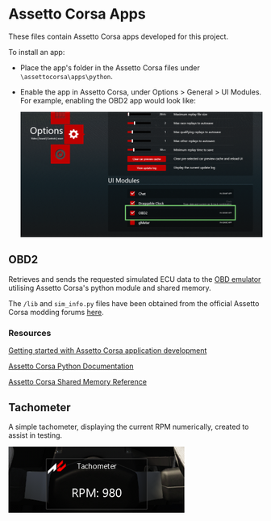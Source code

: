 # Assetto Corsa Apps 
These files contain Assetto Corsa apps developed for this project.

To install an app:
- Place the app's folder in the Assetto Corsa files under `\assettocorsa\apps\python`.
- Enable the app in Assetto Corsa, under Options > General > UI Modules. For
  example, enabling the OBD2 app would look like:

  ![Assetto Corsa OBD2 App Location](/doc/img/assetto_corsa_obd2.png)


## OBD2
Retrieves and sends the requested simulated ECU data to the [OBD emulator](/device/device/obd_ii.py)
utilising Assetto Corsa's python module and shared memory.

The `/lib` and `sim_info.py` files have been obtained from the official Assetto
Corsa modding forums [here](https://www.assettocorsa.net/forum/index.php?threads/shared-memory-for-python-applications-sim_info-py-for-ac-v0-22.11382/).

### Resources
[Getting started with Assetto Corsa application development](https://assettocorsamods.net/threads/getting-started-with-ac-app-developing.716/)

[Assetto Corsa Python Documentation](https://docs.google.com/document/d/13trBp6K1TjWbToUQs_nfFsB291-zVJzRZCNaTYt4Dzc/pub)

[Assetto Corsa Shared Memory Reference](https://assettocorsamods.net/threads/doc-shared-memory-reference.58/)

## Tachometer
A simple tachometer, displaying the current RPM numerically, created to assist
in testing.

![Tachometer Screenshot](/doc/img/assetto_corsa_tachometer.png)
